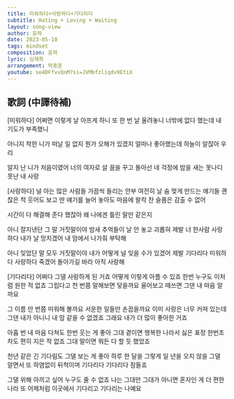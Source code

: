 ```yaml
---
title: 미워하다+사랑하다+기다리다
subtitle: Hating + Loving + Waiting
layout: song-view
author: 윤하
date: 2023-05-10
tags: mindset
composition: 윤하
lyric: 심재희
arrangement: 박중훈
youtube: se4DFfvvQnM?si=JVMbfzliqdv9EtiX
---
```


## 歌詞 (中譯待補)

[미워하다]
어쩌면 이렇게 날 아프게 하니
또 한 번 날 울려놓니
너밖에 없다 했는데 내 기도가 부족했니

아니지 착한 니가 떠날 일 없지
뭔가 오해가 있겠지
얼마나 좋아했는데 하늘이 알잖아 우리

알지 난 니가 처음이였어
너의 여자로 살 꿈을 꾸고
돌아선 네 걱정에 밤을 새는
못나디 못난 내 사랑

[사랑하다]
널 아는 많은 사람들 가끔씩 들리는 안부
여전히 날 숨 멎게 만드는 얘기들
괜찮은 척 웃어도 보고 딴 얘기를 늘어 놓아도
마음에 왈칵 찬 슬픔은 감출 수 없어

시간이 다 해결해 준다 했잖아
왜 나에겐 틀린 말만 같은지

아니 잘지낸단 그 말 거짓말이야
밤새 추억들이 날 안 놓고 괴롭혀 제발
너 한사람 사랑하다 내가 날 망치겠어
내 맘에서 나가줘 부탁해

아니 잊었단 말 모두 거짓말이야
내가 어떻게 널 잊을 수가 있겠어 제발
기다리다 미워하다 사랑하다 죽겠어
돌아가길 바라 아직 사랑해

[기다리다]
어쩌다 그댈 사랑하게 된 거죠
어떻게 이렇게 아플 수 있죠
한번 누구도 이처럼 원한 적 없죠
그립다고 천 번쯤 말해보면 닿을까요
울어보고 떼쓰면 그댄 내 마음 알까요

그 이름 만 번쯤 미워해 볼까요
서운한 일들만 손꼽을까요
이미 사랑은 너무 커져 있는데
그댄 내가 아니니 내 맘 같을 수 없겠죠
그래요 내가 더 많이 좋아한 거죠

아홉 번 내 마음 다쳐도 한번 웃는 게 좋아
그대 곁이면 행복한 나라서
싫은 표정 한번조차도 편히 지은 적 없죠
그대 말이면 뭐든 다 할 듯 했었죠

천년 같은 긴 기다림도 그댈 보는 게 좋아
하루 한 달을 그렇게 일 년을
오지 않을 그댈 알면서 또 하염없이 뒤척이며
기다리다 기다리다 잠들죠

그댈 위해 아끼고 싶어 누구도 줄 수 없죠
나는 그대만 그대가 아니면
혼자인 게 더 편한 나라 또 어제처럼 이곳에서
기다리고 기다리는 나예요
